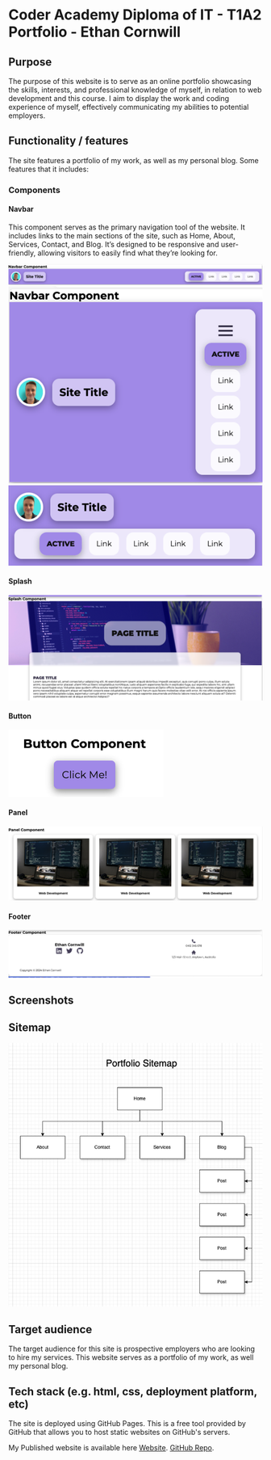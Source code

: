 # Coder Academy Diploma of IT - T1A2 Portfolio - Ethan Cornwill

## Purpose
The purpose of this website is to serve as an online portfolio showcasing the skills, interests, and professional knowledge of myself, in relation to web development and this course.
I aim to display the work and coding experience of myself, effectively communicating my abilities to potential employers.


## Functionality / features
The site features a portfolio of my work, as well as my personal blog.
Some features that it includes:

### Components

#### Navbar
This component serves as the primary navigation tool of the website. It includes links to the main sections of the site, such as Home, About, Services, Contact, and Blog. It’s designed to be responsive and user-friendly, allowing visitors to easily find what they’re looking for.

![Navbar](./docs/components/navbar/navbar.png)
![Navbar mobile](./docs/components/navbar/navbar-mobile.png)
![Navbar tablet](./docs/components/navbar/navbar-tablet.png)

#### Splash
![Splash](./docs/components/splash.png)

#### Button
![Button](./docs/components/button.png)

#### Panel
![Panel](./docs/components/panel.png)

#### Footer
![Footer](./docs/components/footer.png)

## Screenshots

## Sitemap
![Sitemap](./docs/images/sitemap.png)

## Target audience
The target audience for this site is prospective employers who are looking to hire my services. This website serves as a portfolio of my work, as well my personal blog.

## Tech stack (e.g. html, css, deployment platform, etc)
The site is deployed using GitHub Pages. This is a free tool provided by GitHub that allows you to host static websites on GitHub's servers.

My Published website is available here [Website](https://finneh4249.github.io/ethan-cornwill-t1a2-portfolio/).
[GitHub Repo](https://github.com/finneh4249/ethan-cornwill-t1a2-portfolio).

